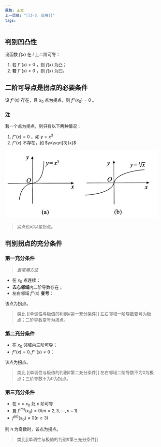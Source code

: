 ```yaml
---
属性: 正文
上一层级: "[[3-3. 应用]]"
tags: 
---
```


## 判别凹凸性

设函数 $f(x)$ 在 $I$ 上二阶可导：

1. 若 $f’’(x) > 0$ ，则 $f(x)$ 为凸；
2. 若 $f’’(x) < 0$ ，则 $f(x)$ 为凹。

## 二阶可导点是拐点的必要条件

设 $f’’(x)$ 存在，且 $x_0$ 点为拐点，则 $f’’(x_0) = 0$ 。

### 注

若一个点为拐点，则只有以下两种情况：

1. $f’’(x) = 0$ ，如 $y=x^3$
2. $f’’(x)$ 不存在，如 $y=\sqrt[3]{x}$

![situations](/assets/aotu_2.jpg)

> 尖点也可以是拐点。

## 判别拐点的充分条件

### 第一充分条件

> *最常用方法*

- 在 $x_0$ 点连续；
- **去心邻域**内二阶导数存在；
- 左右邻域 $f’’(x)$ **变号**：

该点为拐点。

> 类比 [[单调性与极值的判别#第一充分条件]] 
> 左右邻域一阶导数变号为极点；二阶导数变号为拐点。

### 第二充分条件

- 在 $x_0$ 邻域内三阶可导；
- $f’’(x) = 0, f’’‘(x) \ne 0$：

该点为拐点。

> 类比 [[单调性与极值的判别#第二充分条件]] 
> 左右邻域二阶导数不为0为极点；三阶导数不为0为拐点。


### 第三充分条件

- 在 $x=x_0$ 处 $n$ 阶可导
- 且 $f^{(m)}(x_0) = 0(m = 2, 3, \cdots ,n-1)$
- $f^{(n)}(x_0) \ne 0 (n \ge 3)$

则 $n$ 为奇数时，该点为拐点。

> 类比[[单调性与极值的判别#第三充分条件]]